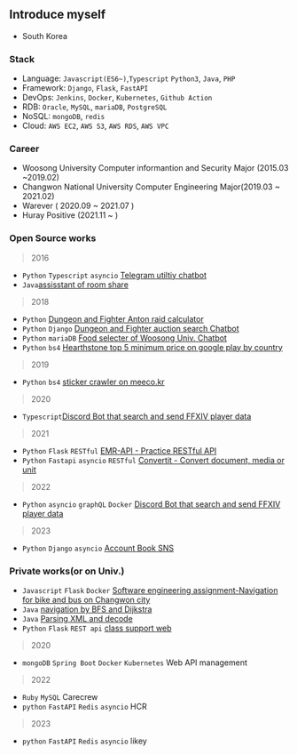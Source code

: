 ## Introduce myself

- South Korea

### Stack
- Language: `Javascript(ES6~)`,`Typescript` `Python3`, `Java`, `PHP`
- Framework: `Django`, `Flask`, `FastAPI`
- DevOps: `Jenkins`, `Docker`, `Kubernetes`, `Github Action`
- RDB: `Oracle`, `MySQL`, `mariaDB`, `PostgreSQL`
- NoSQL: `mongoDB`, `redis`
- Cloud: `AWS EC2`, `AWS S3`, `AWS RDS`, `AWS VPC`

### Career
- Woosong University Computer informantion and Security Major (2015.03 ~2019.02)
- Changwon National University Computer Engineering Major(2019.03 ~ 2021.02)
- Warever ( 2020.09 ~ 2021.07 )
- Huray Positive (2021.11 ~ )

### Open Source works

> 2016

- `Python` `Typescript` `asyncio` [Telegram utiltiy chatbot](https://github.com/SiGae/sigaebot)
- `Java`[assisstant of room share](https://github.com/SiGae/Boardtell)
> 2018
- `Python` [Dungeon and Fighter Anton raid calculator](https://github.com/SiGae/Dnf_addon_Anton_Raid)
- `Python` `Django` [Dungeon and Fighter auction search Chatbot](https://github.com/SiGae/DnF_searchbot)
- `Python` `mariaDB` [Food selecter of Woosong Univ. Chatbot](https://github.com/SiGae/Woosong-food-guide)
- `Python` `bs4` [Hearthstone top 5 minimum price on google play by country](https://github.com/SiGae/Secert-Card-Store)
> 2019
- `Python` `bs4` [sticker crawler on meeco.kr](https://github.com/SiGae/meecoStickerCrawer)
> 2020
- `Typescript`[Discord Bot that search and send FFXIV player data](https://github.com/SiGae/FFcord)
> 2021
- `Python` `Flask` `RESTful` [EMR-API - Practice RESTful API](https://github.com/SiGae/EMR_API)
- `Python` `Fastapi` `asyncio` `RESTful` [Convertit - Convert document, media or unit](https://github.com/SiGae/convert-it_back)
> 2022
- `Python` `asyncio` `graphQL` `Docker` [Discord Bot that search and send FFXIV player data](https://github.com/SiGae/FFcordv2)
> 2023
- `Python` `Django` `asyncio` [Account Book SNS](https://github.com/teamUgeoUgeo/ugeo_back)
### Private works(or on Univ.)

- `Javascript` `Flask` `Docker` [Software engineering assignment-Navigation for bike and bus on Changwon city](https://github.com/SiGae/2B)
- `Java` [navigation by BFS and Dijkstra](https://github.com/SiGae/adsterm)
- `Java` [Parsing XML and decode]()
- `Python` `Flask` `REST api` [class support web]()

> 2020
- `mongoDB` `Spring Boot` `Docker` `Kubernetes` Web API management
> 2022
- `Ruby` `MySQL` Carecrew 
- `python` `FastAPI` `Redis` `asyncio` HCR
> 2023
- `python` `FastAPI` `Redis` `asyncio` likey